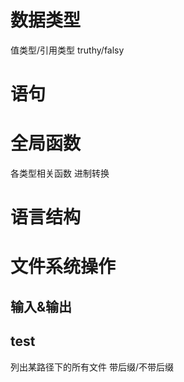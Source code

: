 数据类型
=======
值类型/引用类型
truthy/falsy

语句
=======

全局函数
=======
各类型相关函数
进制转换

语言结构
=======

文件系统操作
=======
输入&输出
-------

test
-------
列出某路径下的所有文件 带后缀/不带后缀
